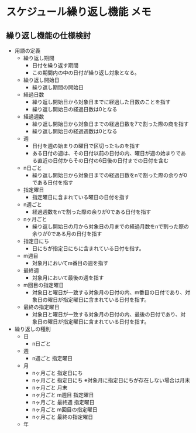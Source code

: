 # スケジュール繰り返し機能 メモ

## 繰り返し機能の仕様検討

* 用語の定義
  * 繰り返し期間
    * 日付を繰り返す期間
    * この期間内の中の日付が繰り返し対象となる。
  * 繰り返し開始日
    * 繰り返し期間の開始日
  * 経過日数
    * 繰り返し開始日から対象日までに経過した日数のことを指す
    * 繰り返し開始日の経過日数は0となる
  * 経過週数
    * 繰り返し開始日から対象日までの経過日数を7で割った際の商を指す
    * 繰り返し開始日の経過週数は0となる
  * 週
    * 日付を週の始まりの曜日で区切ったものを指す  
    * ある日付の週は、その日付以前の日付の内、曜日が週の始まりである直近の日付からその日付の6日後の日付までの日付を含む
  * n日ごと
    * 繰り返し開始日から対象日までの経過日数をnで割った際の余りが0である日付を指す
  * 指定曜日
    * 指定曜日に含まれている曜日の日付を指す
  * n週ごと
    * 経過週数をnで割った際の余りが0である日付を指す
  * nヶ月ごと
    * 繰り返し開始日の月から対象日の月までの経過月数をnで割った際の余りが0である月の日付を指す
  * 指定日にち
    * 日にちが指定日にちに含まれている日付を指す。
  * m週目
    * 対象月においてm番目の週を指す
  * 最終週
    * 対象月において最後の週を指す
  * m回目の指定曜日
    * 対象日と曜日が一致する対象月の日付の内、m番目の日付であり、対象日の曜日が指定曜日に含まれている日付を指す。
  * 最終の指定曜日
    * 対象日と曜日が一致する対象月の日付の内、最後の日付であり、対象日の曜日が指定曜日に含まれている日付を指す。
* 繰り返しの種別
  * 日
    * n日ごと
  * 週
    * n週ごと 指定曜日
  * 月
    * nヶ月ごと 指定日にち
    * nヶ月ごと 指定日にち ※対象月に指定日にちが存在しない場合は月末
    * nヶ月ごと 月末
    * nヶ月ごと m週目 指定曜日
    * nヶ月ごと 最終週 指定曜日
    * nヶ月ごと m回目の指定曜日
    * nヶ月ごと 最終の指定曜日
  * 年
    <!-- TODO -->
